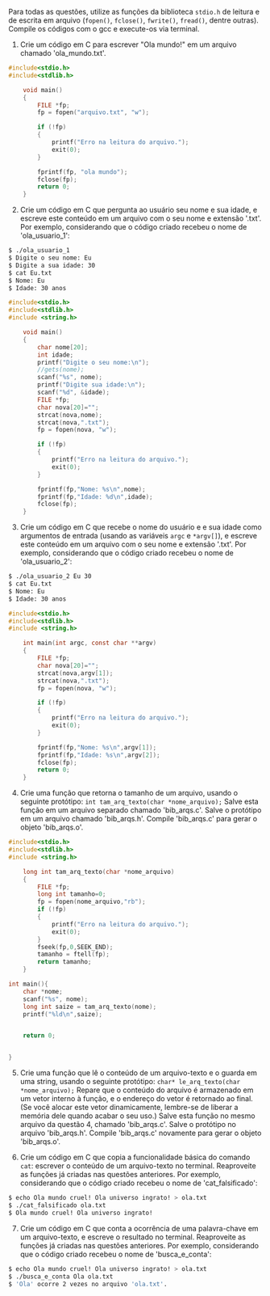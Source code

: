 Para todas as questões, utilize as funções da biblioteca `stdio.h` de leitura e de escrita em arquivo (`fopen()`, `fclose()`, `fwrite()`, `fread()`, dentre outras). Compile os códigos com o gcc e execute-os via terminal.

1. Crie um código em C para escrever "Ola mundo!" em um arquivo chamado 'ola_mundo.txt'.
```C
#include<stdio.h>
#include<stdlib.h>

	void main()
	{
		FILE *fp;
		fp = fopen("arquivo.txt", "w");

		if (!fp)
		{
			printf("Erro na leitura do arquivo.");
			exit(0);
		}

		fprintf(fp, "ola mundo");
		fclose(fp);
		return 0;
	}
```
2. Crie um código em C que pergunta ao usuário seu nome e sua idade, e escreve este conteúdo em um arquivo com o seu nome e extensão '.txt'. Por exemplo, considerando que o código criado recebeu o nome de 'ola_usuario_1':

```bash
$ ./ola_usuario_1
$ Digite o seu nome: Eu
$ Digite a sua idade: 30
$ cat Eu.txt
$ Nome: Eu
$ Idade: 30 anos
```

```C
#include<stdio.h>
#include<stdlib.h>
#include <string.h>

	void main()
	{
		char nome[20];
		int idade;
		printf("Digite o seu nome:\n");
		//gets(nome);
		scanf("%s", nome);
		printf("Digite sua idade:\n");
		scanf("%d", &idade);
		FILE *fp;
		char nova[20]="";	
		strcat(nova,nome);
		strcat(nova,".txt");
		fp = fopen(nova, "w");

		if (!fp)
		{
			printf("Erro na leitura do arquivo.");
			exit(0);
		}

		fprintf(fp,"Nome: %s\n",nome);
		fprintf(fp,"Idade: %d\n",idade);
		fclose(fp);
	}
```

3. Crie um código em C que recebe o nome do usuário e e sua idade como argumentos de entrada (usando as variáveis `argc` e `*argv[]`), e escreve este conteúdo em um arquivo com o seu nome e extensão '.txt'. Por exemplo, considerando que o código criado recebeu o nome de 'ola_usuario_2':

```bash
$ ./ola_usuario_2 Eu 30
$ cat Eu.txt
$ Nome: Eu
$ Idade: 30 anos
```

```C
#include<stdio.h>
#include<stdlib.h>
#include <string.h>

	int main(int argc, const char **argv)
	{
		FILE *fp;
		char nova[20]="";
		strcat(nova,argv[1]);
		strcat(nova,".txt");
		fp = fopen(nova, "w");

		if (!fp)
		{
			printf("Erro na leitura do arquivo.");
			exit(0);
		}

		fprintf(fp,"Nome: %s\n",argv[1]);
		fprintf(fp,"Idade: %s\n",argv[2]);
		fclose(fp);
		return 0;
	}
```

4. Crie uma função que retorna o tamanho de um arquivo, usando o seguinte protótipo: `int tam_arq_texto(char *nome_arquivo);` Salve esta função em um arquivo separado chamado 'bib_arqs.c'. Salve o protótipo em um arquivo chamado 'bib_arqs.h'. Compile 'bib_arqs.c' para gerar o objeto 'bib_arqs.o'.
```C
#include<stdio.h>
#include<stdlib.h>
#include <string.h>

	long int tam_arq_texto(char *nome_arquivo)
	{
		FILE *fp;
		long int tamanho=0;
		fp = fopen(nome_arquivo,"rb");
		if (!fp)
		{
			printf("Erro na leitura do arquivo.");
			exit(0);
		}
		fseek(fp,0,SEEK_END);
		tamanho = ftell(fp);
		return tamanho;
	}

int main(){
	char *nome;
	scanf("%s", nome);	
	long int saize = tam_arq_texto(nome);
	printf("%ld\n",saize);


	return 0;


}
```
5. Crie uma função que lê o conteúdo de um arquivo-texto e o guarda em uma string, usando o seguinte protótipo: `char* le_arq_texto(char *nome_arquivo);` Repare que o conteúdo do arquivo é armazenado em um vetor interno à função, e o endereço do vetor é retornado ao final. (Se você alocar este vetor dinamicamente, lembre-se de liberar a memória dele quando acabar o seu uso.) Salve esta função no mesmo arquivo da questão 4, chamado 'bib_arqs.c'. Salve o protótipo no arquivo 'bib_arqs.h'. Compile 'bib_arqs.c' novamente para gerar o objeto 'bib_arqs.o'.

6. Crie um código em C que copia a funcionalidade básica do comando `cat`: escrever o conteúdo de um arquivo-texto no terminal. Reaproveite as funções já criadas nas questões anteriores. Por exemplo, considerando que o código criado recebeu o nome de 'cat_falsificado':

```bash
$ echo Ola mundo cruel! Ola universo ingrato! > ola.txt
$ ./cat_falsificado ola.txt
$ Ola mundo cruel! Ola universo ingrato!
```

7. Crie um código em C que conta a ocorrência de uma palavra-chave em um arquivo-texto, e escreve o resultado no terminal. Reaproveite as funções já criadas nas questões anteriores. Por exemplo, considerando que o código criado recebeu o nome de 'busca_e_conta':

```bash
$ echo Ola mundo cruel! Ola universo ingrato! > ola.txt
$ ./busca_e_conta Ola ola.txt
$ 'Ola' ocorre 2 vezes no arquivo 'ola.txt'.
```
